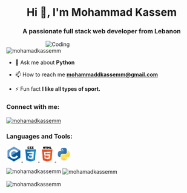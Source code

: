<h1 align="center">Hi 👋, I'm Mohammad Kassem</h1>
<h3 align="center">A passionate full stack web developer from Lebanon</h3>
<img align="right" alt="Coding" width="400" src="https://encrypted-tbn0.gstatic.com/images?q=tbn:ANd9GcTNUvPwcjrYNWQG10Chtdy23kd9_dJTmL_M9w&usqp=CAU">
<p align="left"> <img src="https://komarev.com/ghpvc/?username=mohamadkassemm&label=Profile%20views&color=0e75b6&style=flat" alt="mohamadkassemm" /> </p>

- 💬 Ask me about **Python**

- 📫 How to reach me **mohammaddkassemm@gmail.com**

- ⚡ Fun fact **I like all types of sport.**

<h3 align="left">Connect with me:</h3>
<p align="left">
<a href="https://instagram.com/mohamadkassemm" target="blank"><img align="center" src="https://raw.githubusercontent.com/rahuldkjain/github-profile-readme-generator/master/src/images/icons/Social/instagram.svg" alt="mohamadkassemm" height="30" width="40" /></a>
</p>

<h3 align="left">Languages and Tools:</h3>
<p align="left"> <a href="https://www.cprogramming.com/" target="_blank" rel="noreferrer"> <img src="https://raw.githubusercontent.com/devicons/devicon/master/icons/c/c-original.svg" alt="c" width="40" height="40"/> </a> <a href="https://www.w3schools.com/css/" target="_blank" rel="noreferrer"> <img src="https://raw.githubusercontent.com/devicons/devicon/master/icons/css3/css3-original-wordmark.svg" alt="css3" width="40" height="40"/> </a> <a href="https://www.w3.org/html/" target="_blank" rel="noreferrer"> <img src="https://raw.githubusercontent.com/devicons/devicon/master/icons/html5/html5-original-wordmark.svg" alt="html5" width="40" height="40"/> </a> <a href="https://www.python.org" target="_blank" rel="noreferrer"> <img src="https://raw.githubusercontent.com/devicons/devicon/master/icons/python/python-original.svg" alt="python" width="40" height="40"/> </a> </p>

<p><img align="left" src="https://github-readme-stats.vercel.app/api/top-langs?username=mohamadkassemm&show_icons=true&locale=en&layout=compact" alt="mohamadkassemm" /></p>

<p>&nbsp;<img align="center" src="https://github-readme-stats.vercel.app/api?username=mohamadkassemm&show_icons=true&locale=en" alt="mohamadkassemm" /></p>

<p><img align="center" src="https://github-readme-streak-stats.herokuapp.com/?user=mohamadkassemm&" alt="mohamadkassemm" /></p>

